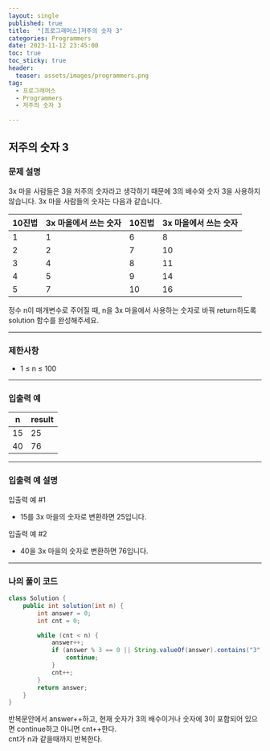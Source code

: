 ```yaml
---
layout: single
published: true
title:  "[프로그래머스]저주의 숫자 3"
categories: Programmers
date: 2023-11-12 23:45:00
toc: true
toc_sticky: true
header:
  teaser: assets/images/programmers.png
tag:   
  - 프로그래머스
  - Programmers
  - 저주의 숫자 3

---
```


## 저주의 숫자 3

### 문제 설명

3x 마을 사람들은 3을 저주의 숫자라고 생각하기 때문에 3의 배수와 숫자 3을 사용하지 않습니다. 3x 마을 사람들의 숫자는 다음과 같습니다.

|10진법	|3x 마을에서 쓰는 숫자	|10진법	|3x 마을에서 쓰는 숫자|
|---|---|---|---|
|1	|1	|6	|8|
|2	|2	|7	|10|
|3	|4	|8	|11|
|4	|5	|9	|14|
|5	|7	|10	|16|

정수 n이 매개변수로 주어질 때, n을 3x 마을에서 사용하는 숫자로 바꿔 return하도록 solution 함수를 완성해주세요.

----------------

### 제한사항

* 1 ≤ n ≤ 100

----------------

### 입출력 예


|n	|result|
|---|---|
|15	|25|
|40	|76|

----------------

### 입출력 예 설명

입출력 예 #1  

* 15를 3x 마을의 숫자로 변환하면 25입니다.

  

입출력 예 #2  

* 40을 3x 마을의 숫자로 변환하면 76입니다.

  
  

  

  

  

----------------

### 나의 풀이 코드

```java
class Solution {
    public int solution(int n) {
        int answer = 0;
        int cnt = 0;

        while (cnt < n) {
            answer++;
            if (answer % 3 == 0 || String.valueOf(answer).contains("3")) {
                continue;
            }
            cnt++;
        }
        return answer;
    }
}
```

반복문안에서 answer++하고, 현재 숫자가 3의 배수이거나 숫자에 3이 포함되어 있으면 continue하고 아니면 cnt++한다.  
cnt가 n과 같을때까지 반복한다.


